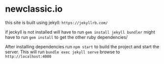# newclassic.io
this site is built using jekyll: `https://jekyllrb.com/`

if jeckyll is not installed will have to run `gem install jekyll bundler`
might have to run `gem install` to get the other ruby dependencies/

After installing dependencies run `npm start` to build the project and start the server. This will run `bundle exec jekyll serve`
browse to `http://localhost:4000`

